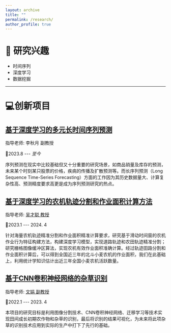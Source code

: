 ```yaml
---
layout: archive
title: ""
permalink: /research/
author_profile: true
---
```


# 🌱 研究兴趣

- 时间序列
- 深度学习
- 数据挖掘

---

# 💻创新项目

## [基于深度学习的多元长时间序列预测](https://yongfengsu.notion.site/cabcd146b7bb4bceafd3340f6ba86e04)

指导老师: 李秋月 副教授

📅2023.8 --- *至今*

​		序列预测在现实中比较基础但又十分重要的研究场景，如商品销量及库存的预测，未来某个时刻某只股票的价格，疾病的传播及扩散预测等。而长序列预测（Long Sequence Time-Series Forecasting）方面的工作因为其历史数据量大、计算复杂性高、预测精度要求高更是成为序列预测研究的热点。

## [基于深度学习的农机轨迹分割和作业面积计算方法](https://yongfengsu.notion.site/a44452ee29e94ddd9005030258169c6b?pvs=4)

指导老师: [吴才聪 教授](https://faculty.cau.edu.cn/xxdqxy/wcc/list.htm)

📅2023.1 --- 2024. 4

​		针对海量农机轨迹精准分割和作业面积精准计算要求，研究基于滑动时间窗的农机作业行为特征构建方法，构建深度学习模型，实现道路轨迹和农田轨迹精准分割；研究栅格图像缓冲区算法，实现农机有效作业面积准确计算。经过轨迹田路分割和作业面积计算后，可以得到全国近三年的北斗小麦农机的作业面积，我们在此基础上，利用统计学知识估计出近三年全国小麦农机活跃数量。

## [基于CNN卷积神经网络的杂草识别](https://yongfengsu.notion.site/CNN-22de68b6f83e4209848d7e4acf44db48?pvs=4)

指导老师: [文娟 副教授](https://faculty.cau.edu.cn/xxdqxy/wj/list.htm)

📅2022.1 --- 2023. 4

​		本项目的研究目标是利用图像分割技术、CNN卷积神经网络、迁移学习等技术实现田间成长初期农作物和杂草的识别，最后将识别的结果可视化，为未来将此项杂草的识别技术应用到实际的生产中打下了先行的基础。

